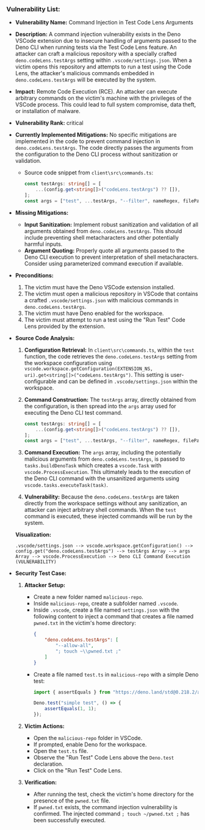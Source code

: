### Vulnerability List:

- **Vulnerability Name:** Command Injection in Test Code Lens Arguments

- **Description:**
    A command injection vulnerability exists in the Deno VSCode extension due to insecure handling of arguments passed to the Deno CLI when running tests via the Test Code Lens feature. An attacker can craft a malicious repository with a specially crafted `deno.codeLens.testArgs` setting within `.vscode/settings.json`. When a victim opens this repository and attempts to run a test using the Code Lens, the attacker's malicious commands embedded in `deno.codeLens.testArgs` will be executed by the system.

- **Impact:**
    Remote Code Execution (RCE). An attacker can execute arbitrary commands on the victim's machine with the privileges of the VSCode process. This could lead to full system compromise, data theft, or installation of malware.

- **Vulnerability Rank:** critical

- **Currently Implemented Mitigations:**
    No specific mitigations are implemented in the code to prevent command injection in `deno.codeLens.testArgs`. The code directly passes the arguments from the configuration to the Deno CLI process without sanitization or validation.

    - Source code snippet from `client\src\commands.ts`:
      ```typescript
      const testArgs: string[] = [
          ...(config.get<string[]>("codeLens.testArgs") ?? []),
      ];
      const args = ["test", ...testArgs, "--filter", nameRegex, filePath];
      ```

- **Missing Mitigations:**
    - **Input Sanitization:** Implement robust sanitization and validation of all arguments obtained from `deno.codeLens.testArgs`. This should include preventing shell metacharacters and other potentially harmful inputs.
    - **Argument Quoting:** Properly quote all arguments passed to the Deno CLI execution to prevent interpretation of shell metacharacters. Consider using parameterized command execution if available.

- **Preconditions:**
    1. The victim must have the Deno VSCode extension installed.
    2. The victim must open a malicious repository in VSCode that contains a crafted `.vscode/settings.json` with malicious commands in `deno.codeLens.testArgs`.
    3. The victim must have Deno enabled for the workspace.
    4. The victim must attempt to run a test using the "Run Test" Code Lens provided by the extension.

- **Source Code Analysis:**

    1. **Configuration Retrieval:** In `client\src\commands.ts`, within the `test` function, the code retrieves the `deno.codeLens.testArgs` setting from the workspace configuration using `vscode.workspace.getConfiguration(EXTENSION_NS, uri).get<string[]>("codeLens.testArgs")`. This setting is user-configurable and can be defined in `.vscode/settings.json` within the workspace.

    2. **Command Construction:** The `testArgs` array, directly obtained from the configuration, is then spread into the `args` array used for executing the Deno CLI test command.

        ```typescript
        const testArgs: string[] = [
            ...(config.get<string[]>("codeLens.testArgs") ?? []),
        ];
        const args = ["test", ...testArgs, "--filter", nameRegex, filePath];
        ```

    3. **Command Execution:** The `args` array, including the potentially malicious arguments from `deno.codeLens.testArgs`, is passed to `tasks.buildDenoTask` which creates a `vscode.Task` with `vscode.ProcessExecution`. This ultimately leads to the execution of the Deno CLI command with the unsanitized arguments using `vscode.tasks.executeTask(task)`.

    4. **Vulnerability:**  Because the `deno.codeLens.testArgs` are taken directly from the workspace settings without any sanitization, an attacker can inject arbitrary shell commands. When the `test` command is executed, these injected commands will be run by the system.

    **Visualization:**

    ```
    .vscode/settings.json --> vscode.workspace.getConfiguration() --> config.get("deno.codeLens.testArgs") --> testArgs Array --> args Array --> vscode.ProcessExecution --> Deno CLI Command Execution (VULNERABILITY)
    ```

- **Security Test Case:**

    1. **Attacker Setup:**
        - Create a new folder named `malicious-repo`.
        - Inside `malicious-repo`, create a subfolder named `.vscode`.
        - Inside `.vscode`, create a file named `settings.json` with the following content to inject a command that creates a file named `pwned.txt` in the victim's home directory:
            ```json
            {
                "deno.codeLens.testArgs": [
                    "--allow-all",
                    "; touch ~\\pwned.txt ;"
                ]
            }
            ```
        - Create a file named `test.ts` in `malicious-repo` with a simple Deno test:
            ```typescript
            import { assertEquals } from "https://deno.land/std@0.218.2/assert/mod.ts";

            Deno.test("simple test", () => {
                assertEquals(1, 1);
            });
            ```

    2. **Victim Actions:**
        - Open the `malicious-repo` folder in VSCode.
        - If prompted, enable Deno for the workspace.
        - Open the `test.ts` file.
        - Observe the "Run Test" Code Lens above the `Deno.test` declaration.
        - Click on the "Run Test" Code Lens.

    3. **Verification:**
        - After running the test, check the victim's home directory for the presence of the `pwned.txt` file.
        - If `pwned.txt` exists, the command injection vulnerability is confirmed. The injected command `; touch ~/pwned.txt ;` has been successfully executed.
